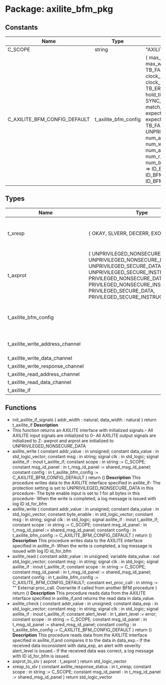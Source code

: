 # Package: axilite_bfm_pkg
## Constants
| Name                         | Type                 | Value                                                                                                                                                                                                                                                                                                                                                                                                                                                                                                                                                                                                                                                                                                                                                                                                                                                                                                                     | Description |
| ---------------------------- | -------------------- | ------------------------------------------------------------------------------------------------------------------------------------------------------------------------------------------------------------------------------------------------------------------------------------------------------------------------------------------------------------------------------------------------------------------------------------------------------------------------------------------------------------------------------------------------------------------------------------------------------------------------------------------------------------------------------------------------------------------------------------------------------------------------------------------------------------------------------------------------------------------------------------------------------------------------- | ----------- |
| C_SCOPE                      | string               |  "AXILITE_BFM"                                                                                                                                                                                                                                                                                                                                                                                                                                                                                                                                                                                                                                                                                                                                                                                                                                                                                                            |             |
| C_AXILITE_BFM_CONFIG_DEFAULT | t_axilite_bfm_config |  (     max_wait_cycles             => 10,     max_wait_cycles_severity    => TB_FAILURE,     clock_period                => -1 ns,     clock_period_margin         => 0 ns,     clock_margin_severity       => TB_ERROR,     setup_time                  => -1 ns,     hold_time                   => -1 ns,     bfm_sync                    => SYNC_ON_CLOCK_ONLY,     match_strictness            => MATCH_EXACT,     expected_response           => OKAY,     expected_response_severity  => TB_FAILURE,     protection_setting          => UNPRIVILEGED_NONSECURE_DATA,     num_aw_pipe_stages          => 1,     num_w_pipe_stages           => 1,     num_ar_pipe_stages          => 1,     num_r_pipe_stages           => 1,     num_b_pipe_stages           => 1,     id_for_bfm                  => ID_BFM,     id_for_bfm_wait             => ID_BFM_WAIT,     id_for_bfm_poll             => ID_BFM_POLL     ) |             |
## Types
| Name                             | Type                                                                                                                                                                                                                                                                                 | Description                                              |
| -------------------------------- | ------------------------------------------------------------------------------------------------------------------------------------------------------------------------------------------------------------------------------------------------------------------------------------ | -------------------------------------------------------- |
| t_xresp                          | (     OKAY,      SLVERR,      DECERR,      EXOKAY   )                                                                                                                                                                                                                                | EXOKAY not supported for AXI-Lite, will raise TB_FAILURE |
| t_axprot                         | (     UNPRIVILEGED_NONSECURE_DATA,     UNPRIVILEGED_NONSECURE_INSTRUCTION,     UNPRIVILEGED_SECURE_DATA,     UNPRIVILEGED_SECURE_INSTRUCTION,     PRIVILEGED_NONSECURE_DATA,     PRIVILEGED_NONSECURE_INSTRUCTION,     PRIVILEGED_SECURE_DATA,     PRIVILEGED_SECURE_INSTRUCTION   ) |                                                          |
| t_axilite_bfm_config             |                                                                                                                                                                                                                                                                                      | Configuration record to be assigned in the test harness. |
| t_axilite_write_address_channel  |                                                                                                                                                                                                                                                                                      | AXI-Lite Interface signals                               |
| t_axilite_write_data_channel     |                                                                                                                                                                                                                                                                                      |                                                          |
| t_axilite_write_response_channel |                                                                                                                                                                                                                                                                                      |                                                          |
| t_axilite_read_address_channel   |                                                                                                                                                                                                                                                                                      |                                                          |
| t_axilite_read_data_channel      |                                                                                                                                                                                                                                                                                      |                                                          |
| t_axilite_if                     |                                                                                                                                                                                                                                                                                      |                                                          |
## Functions
- init_axilite_if_signals <font id="function_arguments">(    addr_width : natural;
    data_width : natural
    )</font> <font id="function_return">return t_axilite_if</font>
**Description**
- This function returns an AXILITE interface with initialized signals.- All AXILITE input signals are initialized to 0- All AXILITE output signals are initialized to Z- awprot and arprot are initialized to UNPRIVILEGED_NONSECURE_DATA
- axilite_write <font id="function_arguments">(    constant addr_value         : in    unsigned;
    constant data_value         : in    std_logic_vector;
    constant msg                : in    string;
    signal   clk                : in    std_logic;
    signal   axilite_if         : inout t_axilite_if;
    constant scope              : in    string                := C_SCOPE;
    constant msg_id_panel       : in    t_msg_id_panel        := shared_msg_id_panel;
    constant config             : in    t_axilite_bfm_config  := C_AXILITE_BFM_CONFIG_DEFAULT
    )</font> <font id="function_return">return ()</font>
**Description**
This procedure writes data to the AXILITE interface specified in axilite_if- The protection setting is set to UNPRIVILEGED_NONSECURE_DATA in this procedure- The byte enable input is set to 1 for all bytes in this procedure- When the write is completed, a log message is issued with log ID id_for_bfm
- axilite_write <font id="function_arguments">(    constant addr_value         : in    unsigned;
    constant data_value         : in    std_logic_vector;
    constant byte_enable        : in    std_logic_vector;
    constant msg                : in    string;
    signal   clk                : in    std_logic;
    signal   axilite_if         : inout t_axilite_if;
    constant scope              : in    string                := C_SCOPE;
    constant msg_id_panel       : in    t_msg_id_panel        := shared_msg_id_panel;
    constant config             : in    t_axilite_bfm_config  := C_AXILITE_BFM_CONFIG_DEFAULT
    )</font> <font id="function_return">return ()</font>
**Description**
This procedure writes data to the AXILITE interface specified in axilite_if- When the write is completed, a log message is issued with log ID id_for_bfm
- axilite_read <font id="function_arguments">(    constant addr_value     : in  unsigned;
    variable data_value     : out std_logic_vector;
    constant msg            : in  string;
    signal   clk            : in std_logic;
    signal   axilite_if     : inout t_axilite_if;
    constant scope          : in  string                := C_SCOPE;
    constant msg_id_panel   : in  t_msg_id_panel        := shared_msg_id_panel;
    constant config         : in  t_axilite_bfm_config := C_AXILITE_BFM_CONFIG_DEFAULT;
    constant ext_proc_call  : in  string                    := ""   External proc_call. Overwrite if called from another BFM procedure
    )</font> <font id="function_return">return ()</font>
**Description**
This procedure reads data from the AXILITE interface specified in axilite_if,and returns the read data in data_value.
- axilite_check <font id="function_arguments">(    constant addr_value         : in  unsigned;
    constant data_exp           : in  std_logic_vector;
    constant msg                : in  string;
    signal   clk                : in std_logic;
    signal   axilite_if         : inout t_axilite_if;
    constant alert_level        : in  t_alert_level         := error;
    constant scope              : in  string                := C_SCOPE;
    constant msg_id_panel       : in  t_msg_id_panel        := shared_msg_id_panel;
    constant config             : in  t_axilite_bfm_config  := C_AXILITE_BFM_CONFIG_DEFAULT
    )</font> <font id="function_return">return ()</font>
**Description**
This procedure reads data from the AXILITE interface specified in axilite_if,and compares it to the data in data_exp.- If the received data inconsistent with data_exp, an alert with severity  alert_level is issued.- If the received data was correct, a log message with ID id_for_bfm is issued.
- axprot_to_slv <font id="function_arguments">(    axprot : t_axprot
  )</font> <font id="function_return">return std_logic_vector</font>
- xresp_to_slv <font id="function_arguments">(    constant axilite_response_status : in  t_xresp;
    constant scope                   : in  string           := C_SCOPE;
    constant msg_id_panel            : in  t_msg_id_panel   := shared_msg_id_panel
  )</font> <font id="function_return">return std_logic_vector</font>
